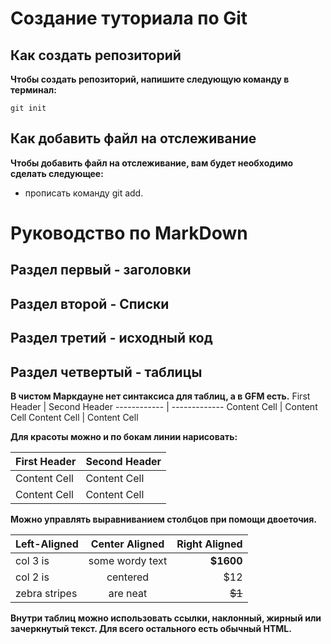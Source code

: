 # Создание туториала по Git
## Как создать репозиторий
**Чтобы создать репозиторий, напишите следующую команду в терминал:**
```fix 
git init
```

## Как добавить файл на отслеживание
**Чтобы добавить файл на отслеживание, вам будет необходимо сделать следующее:**
- прописать команду git add.


# Руководство по MarkDown

## Раздел первый - заголовки




## Раздел второй - Списки





## Раздел третий - исходный код





## Раздел четвертый - таблицы

**В чистом Маркдауне нет синтаксиса для таблиц, а в GFM есть.**
First Header | Second Header
------------ | -------------
Content Cell | Content Cell
Content Cell | Content Cell

**Для красоты можно и по бокам линии нарисовать:**

| First Header | Second Header |
| -------------| ------------- |
| Content Cell | Content Cell  |
| Content Cell | Content Cell  |

**Можно управлять выравниванием столбцов при помощи двоеточия.**

| Left-Aligned | Center Aligned | Right Aligned |
|:------------ |:--------------:| -------------:|
| col 3 is     | some wordy text | **$1600** |
| col 2 is | centered | $12 |
| zebra stripes | are neat | ~~$1~~ |

**Внутри таблиц можно использовать ссылки, наклонный, жирный или зачеркнутый текст. Для всего остального есть обычный HTML.**

